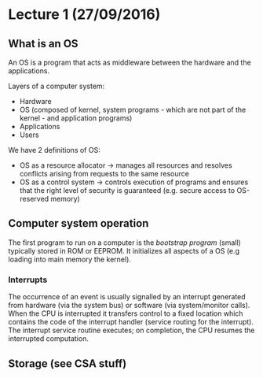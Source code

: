 # Lecture 1 (27/09/2016)

## What is an OS

An OS is a program that acts as middleware between the hardware and the applications.

Layers of a computer system:
- Hardware
- OS (composed of kernel, system programs - which are not part of the kernel - and application programs)
- Applications
- Users

We have 2 definitions of OS:
- OS as a resource allocator -> manages all resources and resolves conflicts arising from requests to the same resource
- OS as a control system -> controls execution of programs and ensures that the right level of security is guaranteed (e.g. secure access to OS-reserved memory)

## Computer system operation

The first program to run on a computer is the *bootstrap program* (small) typically stored in ROM or EEPROM. It initializes all aspects of a OS (e.g loading into main memory the kernel).

### Interrupts

The occurrence of an event is usually signalled by an interrupt generated from hardware (via the system bus) or software (via system/monitor calls).
When the CPU is interrupted it transfers control to a fixed location which contains the code of the interrupt handler (service routing for the interrupt).
The interrupt service routine executes; on completion, the CPU resumes the interrupted computation.

## Storage (see CSA stuff)



